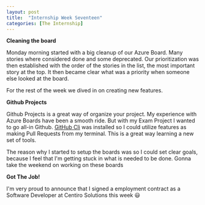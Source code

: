 ```yaml
---
layout: post
title:  "Internship Week Seventeen"
categories: [The Internship]
---
```


**Cleaning the board**

Monday morning started with a big cleanup of our Azure Board. Many stories where considered done and some deprecated. 
Our prioritization was then established with the order of the stories in the list, the most important story at the top.
It then became clear what was a priority when someone else looked at the board.

For the rest of the week we dived in on creating new features.

**Github Projects**

Github Projects is a great way of organize your project. My experience with Azure Boards have been a smooth ride. But with my Exam Project I wanted to go all-in Github.
[GitHub Cli](https://github.com/cli/cli) was installed so I could utilize features as making Pull Requests from my terminal. This is a great way learning a new set of tools.

The reason why I started to setup the boards was so I could set clear goals, because I feel that I'm getting stuck in what is needed to be done. Gonna take the weekend on working on these boards

**Got The Job!**

I'm very proud to announce that I signed a employment contract as a Software Developer at Centiro Solutions this week :smiley: 
